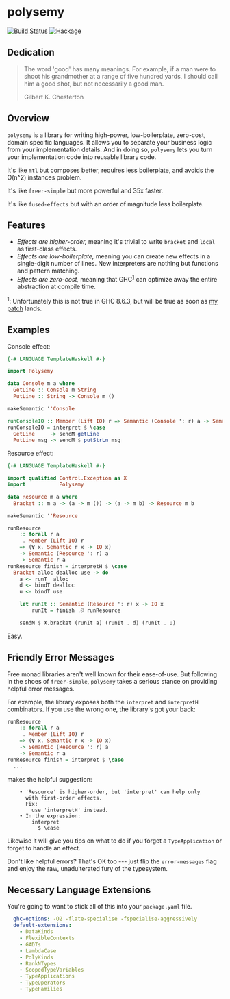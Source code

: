 # polysemy

[![Build Status](https://api.travis-ci.org/isovector/polysemy.svg?branch=master)](https://travis-ci.org/isovector/polysemy)
[![Hackage](https://img.shields.io/hackage/v/polysemy.svg?logo=haskell)](https://hackage.haskell.org/package/polysemy)

## Dedication

> The word 'good' has many meanings. For example, if a man were to shoot his
> grandmother at a range of five hundred yards, I should call him a good shot,
> but not necessarily a good man.
>
> Gilbert K. Chesterton


## Overview

`polysemy` is a library for writing high-power, low-boilerplate, zero-cost,
domain specific languages. It allows you to separate your business logic from
your implementation details. And in doing so, `polysemy` lets you turn your
implementation code into reusable library code.

It's like `mtl` but composes better, requires less boilerplate, and avoids the
O(n^2) instances problem.

It's like `freer-simple` but more powerful and 35x faster.

It's like `fused-effects` but with an order of magnitude less boilerplate.


## Features

* *Effects are higher-order,* meaning it's trivial to write `bracket` and `local`
    as first-class effects.
* *Effects are low-boilerplate,* meaning you can create new effects in a
    single-digit number of lines. New interpreters are nothing but functions and
    pattern matching.
* *Effects are zero-cost,* meaning that GHC<sup>[1](#fn1)</sup> can optimize
    away the entire abstraction at compile time.


<sup><a name="fn1">1</a></sup>: Unfortunately this is not true in GHC 8.6.3, but
will be true as soon as [my patch](https://gitlab.haskell.org/ghc/ghc/merge_requests/668/) lands.


## Examples

Console effect:

```haskell
{-# LANGUAGE TemplateHaskell #-}

import Polysemy

data Console m a where
  GetLine :: Console m String
  PutLine :: String -> Console m ()

makeSemantic ''Console

runConsoleIO :: Member (Lift IO) r => Semantic (Console ': r) a -> Semantic r a
runConsoleIO = interpret $ \case
  GetLine     -> sendM getLine
  PutLine msg -> sendM $ putStrLn msg
```


Resource effect:

```haskell
{-# LANGUAGE TemplateHaskell #-}

import qualified Control.Exception as X
import           Polysemy

data Resource m a where
  Bracket :: m a -> (a -> m ()) -> (a -> m b) -> Resource m b

makeSemantic ''Resource

runResource
    :: forall r a
     . Member (Lift IO) r
    => (∀ x. Semantic r x -> IO x)
    -> Semantic (Resource ': r) a
    -> Semantic r a
runResource finish = interpretH $ \case
  Bracket alloc dealloc use -> do
    a <- runT  alloc
    d <- bindT dealloc
    u <- bindT use

    let runIt :: Semantic (Resource ': r) x -> IO x
        runIt = finish .@ runResource

    sendM $ X.bracket (runIt a) (runIt . d) (runIt . u)
```

Easy.


## Friendly Error Messages

Free monad libraries aren't well known for their ease-of-use. But following in
the shoes of `freer-simple`, `polysemy` takes a serious stance on providing
helpful error messages.

For example, the library exposes both the `interpret` and `interpretH`
combinators. If you use the wrong one, the library's got your back:

```haskell
runResource
    :: forall r a
     . Member (Lift IO) r
    => (∀ x. Semantic r x -> IO x)
    -> Semantic (Resource ': r) a
    -> Semantic r a
runResource finish = interpret $ \case
  ...
```

makes the helpful suggestion:

```
    • 'Resource' is higher-order, but 'interpret' can help only
      with first-order effects.
      Fix:
        use 'interpretH' instead.
    • In the expression:
        interpret
          $ \case
```

Likewise it will give you tips on what to do if you forget a `TypeApplication`
or forget to handle an effect.

Don't like helpful errors? That's OK too --- just flip the `error-messages` flag
and enjoy the raw, unadulterated fury of the typesystem.


## Necessary Language Extensions

You're going to want to stick all of this into your `package.yaml` file.

```yaml
  ghc-options: -O2 -flate-specialise -fspecialise-aggressively
  default-extensions:
    - DataKinds
    - FlexibleContexts
    - GADTs
    - LambdaCase
    - PolyKinds
    - RankNTypes
    - ScopedTypeVariables
    - TypeApplications
    - TypeOperators
    - TypeFamilies
```

